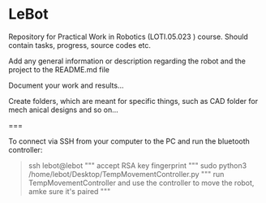 # LeBot
Repository for Practical Work in Robotics (LOTI.05.023 ) course. Should contain tasks, progress, source codes etc.

Add any general information or description regarding the robot and the project to the README.md file

Document your work and results...

Create folders, which are meant for specific things, such as CAD folder for mech
anical designs and so on...

===

To connect via SSH from your computer to the PC and run the bluetooth controller:

> ssh lebot@lebot
""" accept RSA key fingerprint """
> sudo python3 /home/lebot/Desktop/TempMovementController.py
""" run TempMovementController and use the controller to move the robot, amke sure it's paired """
